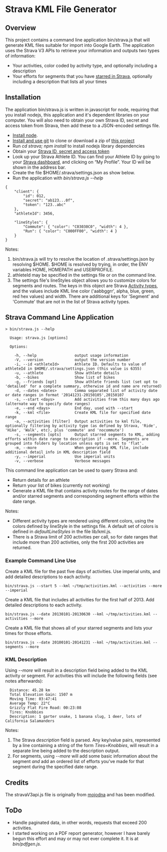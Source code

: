 # Strava KML File Generator

## Overview

This project contains a command line application bin/strava.js that will generate KML files suitable for import
into Google Earth. The application uses the Strava V3 APIs to retrieve your information and outputs two types of information:
* Your activities, color coded by activity type, and optionally including a description
* Your efforts for segments that you have [starred in Strava](http://blog.strava.com/keep-track-of-your-favorites-with-starred-segments-6260/),
optionally including a description that lists all your times

## Installation

The application bin/strava.js is written in javascript for node, requiring that you install nodejs, this application
and it's dependent libraries on your computer. You will also need to obtain your own Strava ID, secret and access token
from Strava, then add these to a JSON-encoded settings file.

* [Install node](http://nodejs.org/download/).
* [Install and use git](http://git-scm.com/downloads) to clone or download a zip of [this project](https://github.com/jpravetz/strava)
* Run _cd strava; npm install_ to install nodejs library dependencies
* Obtain your [Strava ID, secret and access token](https://www.strava.com/settings/api)
* Look up your Strava Athlete ID. You can find your Athlete ID by going to
your [Strava dashboard](http://www.strava.com/dashboard), and clicking on “My Profile”.
Your ID will be shown in the address bar.
* Create the file $HOME/.strava/settings.json as show below.
* Run the application with _bin/strava.js --help_

```
{
    "client": {
        "id": 012,
        "secret": "ab123...0f",
        "token": "123..abc"
    },
    "athleteId": 3456,

    "lineStyles": {
        "Commute": { "color": "C03030C0", "width": 4 },
        "Run": { "color": "C000FF00", "width": 4 }
    }
}
```

Notes:

1. bin/strava.js will try to resolve the location of .strava/settings.json by resolving $HOME.
$HOME is resolved by trying, in order, the ENV variables HOME, HOMEPATH and USERPROFILE.
2. athleteId may be specified in the settings file or on the command line.
3. The settings file's lineStyles object allows you to customize colors for segments and routes. The keys in this object are
Strava [Activity types](http://strava.github.io/api/v3/activities/), and the values include KML line
color ('aabbggrr', alpha, blue, green, red hex values) and width. There are additional keys for 'Segment' and 'Commute' that
are not in the list of Strava activity types.

## Strava Command Line Application

```
> bin/strava.js --help

  Usage: strava.js [options]

  Options:

    -h, --help                 output usage information
    -V, --version              output the version number
    -i, --id <athleteId>       Athlete ID. Defaults to value of athleteId in $HOME/.strava/settings.json (this value is 6355)
    -u, --athlete              Show athlete details
    -b, --bikes                Show list of bikes
    -g, --friends [opt]        Show athlete friends list (set opt to 'detailed' for a complete summary, otherwise id and name are returned)
    -d, --dates <dates>        Comma separated list of activity date or date ranges in format '20141231-20150105',20150107
    -s, --start <days>         Add activities from this many days ago (alternate way to specify date ranges)
    -e, --end <days>           End day, used with --start
    -k, --kml <file>           Create KML file for specified date range
    -a, --activities [filter]  Output activities to kml file, optionally filtering by activity type (as defined by Strava, 'Ride', 'Hike', 'Walk', etc), plus 'commute' and 'nocommute')
    -s, --segments [opts]      Output starred segments to KML, adding efforts within date range to description if --more. Segments are grouped into folders by location unless opts is set to 'flat'.
    -m, --more                 When generating KML file, include additional detail info in KML description field
    -y, --imperial             Use imperial units
    -v, --verbose              Verbose messages
```

This command line application can be used to query Strava and:

* Return details for an athlete
* Return your list of bikes (currently not working)
* Generate a KML file that contains activity routes for the range of dates and/or starred segments and corresponding
segment efforts within the date range.

Notes:

* Different activity types are rendered using different colors, using the colors defined by lineStyle in the settings file.
A default set of colors is defined in _defaultLineStyles_ in the file lib/kml.js.
* There is a Strava limit of 200 activities per call, so for date ranges that include more than 200 activities, only
the first 200 activities are returned.

### Example Command Line Use

Create a KML file for the past five days of activities. Use imperial units, and add detailed descriptions to each activity.

```
bin/strava.js --start 5 --kml ~/tmp/activities.kml --activities --more  --imperial
```

Create a KML file that includes all activities for the first half of 2013. Add detailed descriptions to each activity.

```
bin/strava.js --date 20130101-20130630 --kml ~/tmp/activities.kml --activities --more
```

Create a KML file that shows all of your starred segments and lists your times for those efforts.

```
bin/strava.js --date 20100101-20141231 --kml ~/tmp/activities.kml --segments --more
```

### KML Description

Using *--more* will result in a description field being added to the KML activity or segment.
For activities this will include the following fields (see notes afterwards):

```
  Distance: 45.28 km
  Total Elevation Gain: 1507 m
  Moving Time: 03:47:41
  Average Temp: 22°C
  Grizzly Flat Fire Road: 00:23:08
  Tires: Knobbies
  Description: 1 garter snake, 1 banana slug, 1 deer, lots of California Salamanders
```

Notes:

1. The Strava *description* field is parsed. Any key/value pairs, represented by a line containing a string of
the form *Tires=Knobbies*, will result in a separate line being added to the description output.
2. For segments, using *--more* will add some basic information about the segment _and_ add an ordered list of efforts
you've made for that segment during the specified date range.

## Credits

The stravaV3api.js file is originally from [mojodna](https://github.com/mojodna/node-strav3/blob/master/index.js) and has
been modified.

## ToDo

* Handle paginated data, in other words, requests that exceed 200 activities.
* I started working on a PDF report generator, however I have barely begun this
effort and may or may not ever complete it. It is at _bin/pdfgen.js_.
